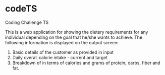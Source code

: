 # codeTS
Coding Challenge TS

This is a web application for showing the dietery requirements for any individual depending on the goal that he/she wants to achieve. The following information is displayed on the output screen:
  1. Basic details of the customer as provided in input
  2. Daily overall calorie intake - current and target
  3. Breakdown of in terms of calories and grams of protein, carbs, fiber and fat.
